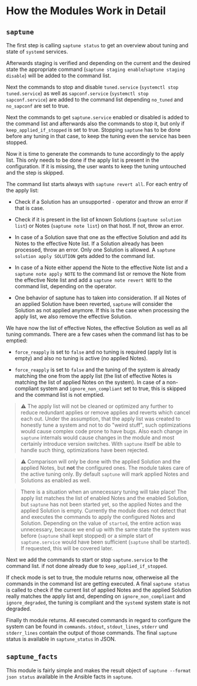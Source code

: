 # How the Modules Work in Detail

## `saptune`

The first step is calling `saptune status` to get an overview about tuning and state of `systemd` services.

Afterwards staging is verified and depending on the current and the desired state the appropriate command (`saptune staging enable`/`saptune staging disable`) will be added to the command list.

Next the commands to stop and disable `tuned.service` (`systemctl stop tuned.service`) as well as `sapconf.service` (`systemctl stop sapconf.service`) are added to the command list depending `no_tuned` and `no_sapconf` are set to true.

Next the commands to get `saptune.service` enabled or disabled is added to the command list and
afterwards also the commands to stop it, but only if `keep_applied_if_stopped` is set to true.
Stopping `saptune` has to be done before any tuning in that case, to keep the tuning even the service has been stopped.

Now it is time to generate the commands to tune accordingly to the apply list. 
This only needs to be done if the apply list is present in the configuration. If it is missing, the user wants to keep the tuning untouched and the step is skipped. 

The command list starts always with `saptune revert all`.
For each entry of the apply list:

- Check if a Solution has an unsupported `-` operator and throw an error if that is case.

- Check if it is present in the list of known Solutions (`saptune solution   list`) or Notes (`saptune note list`) on that host. If not, throw an error.

- In case of a Solution save that one as the effective Solution and add its Notes to the effective Note list. If a Solution already has been processed, throw an error. Only one Solution is allowed.
A `saptune solution apply SOLUTION` gets added to the command list. 

- In case of a Note either append the Note to the effective Note list and a `saptune note apply NOTE` to the command list or remove the Note from the effective Note list and add a `saptune note revert NOTE` to the command list, depending on the operator.

- One behavior of saptune has to taken into consideration. If all Notes of an applied Solution have been reverted, `saptune` will consider the Solution as not applied anymore. If this is the case when processing the apply list, we also remove the effective Solution. 

We have now the list of effective Notes, the effective Solution as well as all tuning commands. There are a few cases when the command list has to be emptied:

- `force_reapply` is set to `false` and no tuning is required (apply list is empty) and also no tuning is active (no applied Notes).

- `force_reapply` is set to `false` and the tuning of the system is already matching the one from the apply list (the list of effective Notes is matching the list of applied Notes on the system). 
In case of a non-compliant system and `ignore_non_compliant` set to true, this is skipped and the command list is not emptied.


> :warning: The apply list will not be cleaned or optimized any further to reduce redundant applies or remove applies and reverts which cancel each out. Under the assumption, that the apply list was created to honestly tune a system and not to do "weird stuff", such optimizations would cause complex code prone to have bugs. Also each change in `saptune` internals would cause changes in the module and most certainly introduce version switches. With `saptune` itself be able to handle such thing, optimizations have been rejected.

> :warning: Comparison will only be done with the applied Solution and the applied Notes, but **not** the configured ones. The module takes care of the active tuning only. By default `saptune` will mark applied Notes and Solutions as enabled as well. 

> There is a situation when an unnecessary tuning will take place! The apply list matches the list of enabled Notes and the enabled Solution, but `saptune` has not been started yet, so the applied Notes and the applied Solution is empty. Currently the module does not detect that and executes the commands to apply the configured Notes and Solution. Depending on the value of `started`, the entire action was unnecessary, because we end up with the same state the system was before (`saptune` shall kept stopped) or a simple start of `saptune.service` would have been sufficient (`saptune` shall be started). If requested, this will be covered later.

Next we add the commands to start or stop `saptune.service` to the command list. if not done already due to `keep_applied_if_stopped`.

If check mode is set to true, the module returns now, otherweise all the commands in the command list are getting executed. A final `saptune status` is called to check if the current list of applied Notes and the applied Solution really matches the apply list and, depending on `ignore_non_compliant` and `ignore_degraded`, the tuning is compliant and the `systemd` system state is not degraded.

Finally th module returns. All executed commands in regard to configure the system can be found in `commands`. `stdout`, `stdout_lines`, `stderr` und `stderr_lines` contain the output of those commands. The final `saptune` status is available in `saptune_status` in JSON.


## `saptune_facts`

This module is fairly simple and makes the result object of `saptune --format json status` available in the Ansible facts in `saptune`.